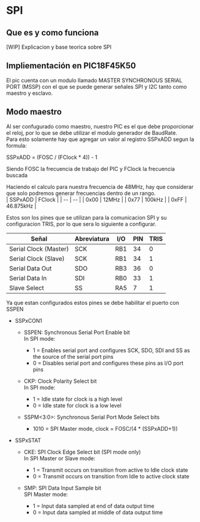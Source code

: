 # SPI  

## Que es y como funciona  

[WIP] Explicacion y base teorica sobre SPI

## Impliementación en PIC18F45K50  

El pic cuenta con un modulo llamado MASTER SYNCHRONOUS
SERIAL PORT (MSSP) con el que se puede generar señales SPI y I2C tanto como maestro y esclavo.  

## Modo maestro

Al ser confugurado como maestro, nuestro PIC es el que debe proporcionar el reloj, por lo que se debe utilizar el modulo generador de BaudRate.  
Para esto solamente hay que agregar un valor al registro SSPxADD segun la formula:  

SSPxADD = (FOSC / (FClock * 4)) - 1

Siendo FOSC la frecuencia de trabajo del PIC y FClock la frecuencia buscada

Haciendo el calculo para nuestra frecuencia de 48MHz, hay que considerar que solo podremos generar frecuencias dentro de un rango.  
| SSPxADD | FClock |
| -- | -- |
| 0x00 | 12MHz |
| 0x77 | 100kHz |
| 0xFF | 46.875kHz |

Estos son los pines que se utilizan para la comunicacion SPI y su configuracion TRIS, por lo que sera lo siguiente a configurar.

| Señal | Abreviatura | I/O | PIN | TRIS |
| -- | -- | -- | -- | -- |
| Serial Clock (Master) | SCK | RB1 | 34 | 0 |
| Serial Clock (Slave) | SCK | RB1 | 34 | 1 |
| Serial Data Out | SDO | RB3 | 36 | 0 |
| Serial Data In | SDI | RB0 | 33 | 1 |
| Slave Select | SS | RA5 | 7 | 1 |

Ya que estan configurados estos pines se debe habilitar el puerto con SSPEN

- SSPxCON1  

  - SSPEN: Synchronous Serial Port Enable bit  
In SPI mode:  
    - 1 = Enables serial port and configures SCK, SDO, SDI and SS as the source of the serial port pins  
    - 0 = Disables serial port and configures these pins as I/O port pins

  - CKP: Clock Polarity Select bit  
    In SPI mode:
    - 1 = Idle state for clock is a high level
    - 0 = Idle state for clock is a low level
  - SSPM<3:0>: Synchronous Serial Port Mode Select bits  
    - 1010 = SPI Master mode, clock = FOSC/(4 * (SSPxADD+1))

- SSPxSTAT
  - CKE: SPI Clock Edge Select bit (SPI mode only)  
    In SPI Master or Slave mode:
    - 1 = Transmit occurs on transition from active to Idle clock state
    - 0 = Transmit occurs on transition from Idle to active clock state

  - SMP: SPI Data Input Sample bit  
    SPI Master mode:  
    - 1 = Input data sampled at end of data output time
    - 0 = Input data sampled at middle of data output time
